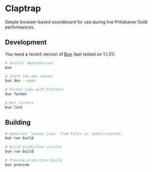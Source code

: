 # Claptrap

Simple browser-based soundboard for use during live Pritiskavec Gold performances.

## Development

You need a recent version of [Bun](https://bun.sh/) (last tested on 1.1.31).

```bash
# Install dependencies
bun

# Start the dev server
bun dev --open

# Format code with Prettier
bun format

# Run linters
bun lint
```

## Building

```bash
# Generate `sounds.json` from files in `public/sounds`
bun run build

# Build production version
bun run build

# Preview production build
bun preview
```

